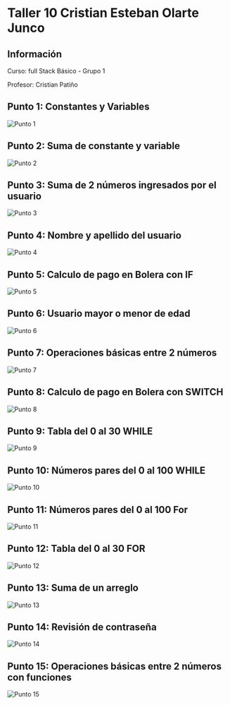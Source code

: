 <h1>Taller 10 Cristian Esteban Olarte Junco </h1>

<h2> Información</h2>
<p>Curso: full Stack Básico - Grupo 1 </p>
<p>Profesor: Cristian Patiño</p>

<h2> Punto 1: Constantes y Variables</h2>
<img src= "./public/images/Punto 1.png" alt= "Punto 1">
<h2> Punto 2: Suma de constante y variable</h2>
<img src= "./public/images/Punto 2.png" alt= "Punto 2">
<h2> Punto 3: Suma de 2 números ingresados por el usuario</h2>
<img src= "./public/images/Punto 3.png" alt= "Punto 3">
<h2> Punto 4: Nombre y apellido del usuario</h2>
<img src= "./public/images/Punto 4.png" alt= "Punto 4">
<h2> Punto 5: Calculo de pago en Bolera con IF</h2>
<img src= "./public/images/Punto 5.png" alt= "Punto 5">
<h2> Punto 6: Usuario mayor o menor de edad</h2>
<img src= "./public/images/Punto 6.png" alt= "Punto 6">
<h2> Punto 7: Operaciones básicas entre 2 números</h2>
<img src= "./public/images/Punto 7.png" alt= "Punto 7">
<h2> Punto 8: Calculo de pago en Bolera con SWITCH</h2>
<img src= "./public/images/Punto 8.png" alt= "Punto 8">
<h2> Punto 9: Tabla del 0 al 30 WHILE</h2>
<img src= "./public/images/Punto 9.png" alt= "Punto 9">
<h2> Punto 10: Números pares del 0 al 100 WHILE</h2>
<img src= "./public/images/Punto 10.png" alt= "Punto 10">
<h2> Punto 11: Números pares del 0 al 100 For</h2>
<img src= "./public/images/Punto 11.png" alt= "Punto 11">
<h2> Punto 12: Tabla del 0 al 30 FOR</h2>
<img src= "./public/images/Punto 12.png" alt= "Punto 12">
<h2> Punto 13: Suma de un arreglo</h2>
<img src= "./public/images/Punto 13.png" alt= "Punto 13">
<h2> Punto 14: Revisión de contraseña</h2>
<img src= "./public/images/Punto 14.png" alt= "Punto 14">
<h2> Punto 15: Operaciones básicas entre 2 números con funciones</h2>
<img src= "./public/images/Punto 15.png" alt= "Punto 15">